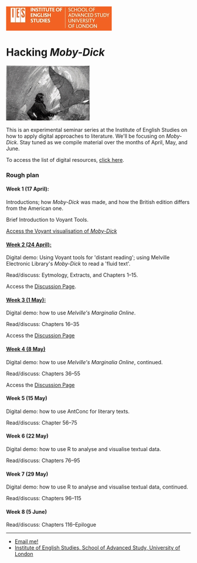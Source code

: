 ![IES-logo](IES-logo.jpg)

Hacking <em>Moby-Dick</em>
==========================
![m-d-image](m-d-image.jpg)

This is an experimental seminar series at the Institute of English Studies on how to apply digital approaches to literature. We'll be focusing on _Moby-Dick_. Stay tuned as we compile material over the months of April, May, and June.

To access the list of digital resources, [click here](hacking_m-d_resources.html).

### Rough plan

#### Week 1 (17 April):

Introductions; how *Moby-Dick* was made, and how the British edition differs from the American one.

Brief Introduction to Voyant Tools.

[Access the Voyant visualisation of *Moby-Dick*](https://voyant-tools.org/?corpus=74246b1121291d00837d6841b78fb0b1&panels=cirrus,termsberry,trends,summary,contexts)

#### [Week 2 (24 April):](week_2_discussions.md)

Digital demo: Using Voyant tools for 'distant reading'; using Melville Electronic Library's *Moby-Dick* to read a 'fluid text'.

Read/discuss: Eytmology, Extracts, and Chapters 1–15.

Access the [Discussion Page](week_2_discussions.md).

#### [Week 3 (1 May):](week_3_discussions.md)

Digital demo: how to use *Melville's Marginalia Online*.

Read/discuss: Chapters 16–35

Access the [Discussion Page](week_3_discussions.md)

#### [Week 4 (8 May)](week_4_discussions.md)

Digital demo: how to use *Melville's Marginalia Online*, continued.

Read/discuss: Chapters 36–55

Access the [Discussion Page](week_4_discussions.md)

#### Week 5 (15 May)

Digital demo: how to use AntConc for literary texts.

Read/discuss: Chapter 56–75

#### Week 6 (22 May)

Digital demo: how to use R to analyse and visualise textual data.

Read/discuss: Chapters 76–95

#### Week 7 (29 May)

Digital demo: how to use R to analyse and visualise textual data, continued.

Read/discuss: Chapters 96–115

#### Week 8 (5 June)

Read/discuss: Chapters 116–Epilogue


---
*   [Email me!](mailto:christopher.ohge@sas.ac.uk)
*   [Institute of English Studies, School of Advanced Study, University of London](https://www.ies.sas.ac.uk/)
